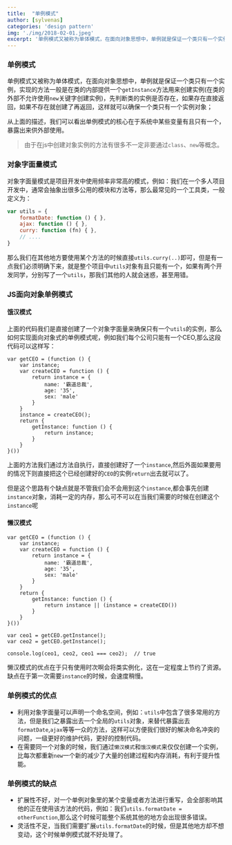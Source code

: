 ```yaml
---
title:  "单例模式"
author: [sylvenas]
categories: 'design pattern'
img: './img/2018-02-01.jpeg'
excerpt: '单例模式又被称为单体模式，在面向对象思想中，单例就是保证一个类只有一个实例，实现的方法一般是在类的内部提供一个`getInstance`方法用来创建实例...'
---
```

### 单例模式
单例模式又被称为单体模式，在面向对象思想中，单例就是保证一个类只有一个实例，实现的方法一般是在类的内部提供一个`getInstance`方法用来创建实例(在类的外部不允许使用`new`关键字创建实例)，先判断类的实例是否存在，如果存在直接返回，如果不存在就创建了再返回，这样就可以确保一个类只有一个实例对象；

从上面的描述，我们可以看出单例模式的核心在于系统中某些变量有且只有一个，暴露出来供外部使用。

>由于在js中创建对象实例的方法有很多不一定非要通过`class`、`new`等概念。

### 对象字面量模式
对象字面量模式是项目开发中使用频率非常高的模式，例如：我们在一个多人项目开发中，通常会抽象出很多公用的模块和方法等，那么最常见的一个工具类，一般定义为：
``` js
var utils = {
	formatDate: function () { },
	ajax: function () { },
	curry: function (fn) { },
	// ....
}
```
那么我们在其他地方要使用某个方法的时候直接`utils.curry(..)`即可，但是有一点我们必须明确下来，就是整个项目中`utils`对象有且只能有一个，如果有两个开发同学，分别写了一个`utils`，那我们其他的人就会迷惑，甚至用错。

### JS面向对象单例模式
#### 饿汉模式
上面的代码我们是直接创建了一个对象字面量来确保只有一个`utils`的实例，那么如何实现面向对象式的单例模式呢，例如我们每个公司只能有一个CEO,那么这段代码可以这样写：
``` js{10,13}
var getCEO = (function () {
	var instance;
	var createCEO = function () {
		return instance = {
			name: '霸道总裁',
			age: '35',
			sex: 'male'
		}
	}
	instance = createCEO();
	return {
		getInstance: function () {
			return instance;
		}
	}
}())
```
上面的方法我们通过方法自执行，直接创建好了一个`instance`,然后外面如果要用的情况下则直接把这个已经创建好的`CEO`的实例`return`出去就可以了。

但是这个思路有个缺点就是不管我们会不会用到这个`instance`,都会事先创建`instance`对象，消耗一定的内存，那么可不可以在当我们需要的时候在创建这个`instance`呢
#### 懒汉模式
``` js{12}
var getCEO = (function () {
	var instance;
	var createCEO = function () {
		return instance = {
			name: '霸道总裁',
			age: '35',
			sex: 'male'
		}
	}
	return {
		getInstance: function () {
			return instance || (instance = createCEO())
		}
	}
}())

var ceo1 = getCEO.getInstance();
var ceo2 = getCEO.getInstance();

console.log(ceo1, ceo2, ceo1 === ceo2);  // true
```
懒汉模式的优点在于只有使用时次啊会将类实例化，这在一定程度上节约了资源。
缺点在于第一次需要`instance`的时候，会速度稍慢。

### 单例模式的优点
* 利用对象字面量可以声明一个命名空间，例如：`utils`中包含了很多常用的方法，但是我们之暴露出去一个全局的`utils`对象，来替代暴露出去`formatDate`,`ajax`等等一众的方法，这样可以方便我们很好的解决命名冲突的问题，一级更好的维护代码，更好的控制代码。
* 在需要同一个对象的时候，我们通过`懒汉模式`和`饿汉模式`来仅仅创建一个实例，比每次都重新`new`一个新的减少了大量的创建过程和内存消耗，有利于提升性能。

### 单例模式的缺点
* 扩展性不好，对一个单例对象里的某个变量或者方法进行重写，会全部影响其他的正在使用该方法的代码，例如：我们`utils.formatDate = otherFunction`,那么这个时候可能整个系统其他的地方会出现很多错误。
* 灵活性不足，当我们需要扩展`utils.formatDate`的时候，但是其他地方却不想变动，这个时候单例模式就不好处理了。

